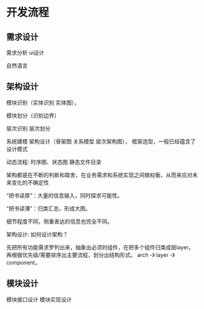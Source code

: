 # 开发流程

## 需求设计
需求分析
ui设计

自然语言
## 架构设计


模块识别（实体识别 实体图），


模块划分（识别边界）


层次识别
层次划分


系统建模
架构设计（骨架图 关系模型 层次架构图），
框架选型，一般已经蕴含了设计模式

动态流程: 时序图、状态图
静态文件目录

架构都是在不断的判断和取舍，在业务需求和系统实现之间做权衡，从而来应对未来变化的不确定性



“把书读厚”：大量的信息输入，同时探求可能性。

“把书读薄”：归类汇总，形成大图。

细节程度不同，侧重表达的信息也完全不同。

架构设计:
如何设计架构？

先把所有功能需求罗列出来，抽象出必须的组件，在把多个组件归类成层layer，再根据优先级/需要排序出主要流程，划分出结构形式。
arch -》 layer -》 component。
## 模块设计

模块接口设计
模块实现设计


